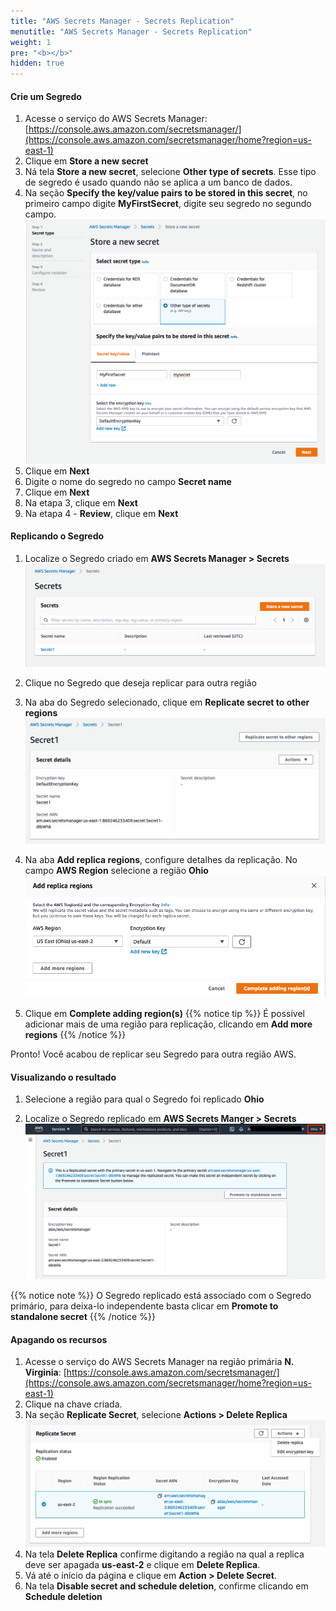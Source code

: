 ```yaml
---
title: "AWS Secrets Manager - Secrets Replication"
menutitle: "AWS Secrets Manager - Secrets Replication"
weight: 1
pre: "<b></b>"
hidden: true
---
```



#### Crie um Segredo
1. Acesse o serviço do AWS Secrets Manager: [https://console.aws.amazon.com/secretsmanager/](https://console.aws.amazon.com/secretsmanager/home?region=us-east-1)
2. Clique em **Store a new secret**
3. Ná tela **Store a new secret**, selecione **Other type of secrets**. Esse tipo de segredo é usado quando não se aplica a um banco de dados.
4. Na seção **Specify the key/value pairs to be stored in this secret**, no primeiro campo digite **MyFirstSecret**, digite seu segredo no segundo campo.![Secret - Create new secret](images/secretmanager-create.png)
5. Clique em **Next**
6. Digite o nome do segredo no campo **Secret name**
7. Clique em **Next**
8. Na etapa 3, clique em **Next**
9.  Na etapa 4 - **Review**, clique em **Next**

#### Replicando o Segredo

1. Localize o Segredo criado em **AWS Secrets Manager > Secrets**
![looking](images/looking.png)

2. Clique no Segredo que deseja replicar para outra região

3. Na aba do Segredo selecionado, clique em **Replicate secret to other regions**
![accessing](images/accessing.png)

4. Na aba **Add replica regions**, configure detalhes da replicação. No campo **AWS Region** selecione a região **Ohio**
![replicating](images/replicating.png)
5. Clique em **Complete adding region(s)** {{% notice tip %}}
É possível adicionar mais de uma região para replicação, clicando em **Add more regions**
{{% /notice %}}


Pronto! Você acabou de replicar seu Segredo para outra região AWS.

#### Visualizando o resultado

1. Selecione a região para qual o Segredo foi replicado **Ohio**

2. Localize o Segredo replicado em **AWS Secrets Manger > Secrets**
![result](images/replicationResult.png)



{{% notice note %}}
O Segredo replicado está associado com o Segredo primário, para deixa-lo independente basta clicar em **Promote to standalone secret**
{{% /notice %}}

#### Apagando os recursos
1. Acesse o serviço do AWS Secrets Manager na região primária **N. Virginia**: [https://console.aws.amazon.com/secretsmanager/](https://console.aws.amazon.com/secretsmanager/home?region=us-east-1)
2. Clique na chave criada. 
3. Na seção **Replicate Secret**, selecione **Actions > Delete Replica** ![Delete Replica](images/deletereplica.png)
4. Na tela **Delete Replica** confirme digitando a região na qual a replica deve ser apagada **us-east-2** e clique em **Delete Replica**.
5. Vá até o início da página e clique em **Action > Delete Secret**. 
6. Na tela **Disable secret and schedule deletion**, confirme clicando em **Schedule deletion**





